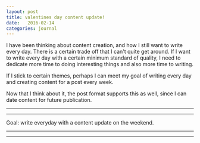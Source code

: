 ```yaml
---
layout: post
title: valentines day content update!
date:   2016-02-14
categories: journal
---
```


I have been thinking about content creation, and how I still want to write every day. 
There is a certain trade off that I can't quite get around.  If I want to write every
day with a certain minimum standard of quality, I need to dedicate more time to doing
interesting things and also more time to writing. 

If I stick to certain themes, perhaps I can meet my goal of writing every day and creating
content for a post every week.  

Now that I think about it, the post format supports this as well, since I can date content for future
publication.  

---
---

Goal: write everyday with a content update on the weekend.


---
---






